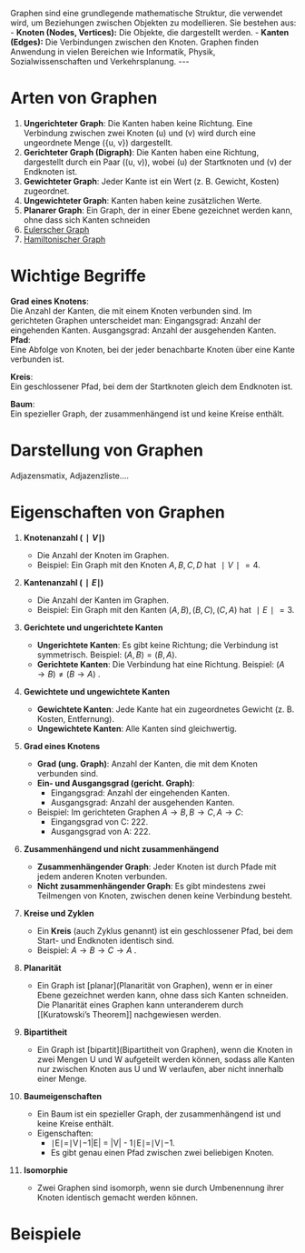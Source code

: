 Graphen sind eine grundlegende mathematische Struktur, die verwendet wird, um Beziehungen zwischen Objekten zu modellieren. Sie bestehen aus: - **Knoten (Nodes, Vertices):** Die Objekte, die dargestellt werden. - **Kanten (Edges):** Die Verbindungen zwischen den Knoten. Graphen finden Anwendung in vielen Bereichen wie Informatik, Physik, Sozialwissenschaften und Verkehrsplanung. --- 

# Arten von Graphen 
1. **Ungerichteter Graph**: Die Kanten haben keine Richtung. Eine Verbindung zwischen zwei Knoten \(u\) und \(v\) wird durch eine ungeordnete Menge \(\{u, v\}\) dargestellt. 
2. **Gerichteter Graph (Digraph)**: Die Kanten haben eine Richtung, dargestellt durch ein Paar \((u, v)\), wobei \(u\) der Startknoten und \(v\) der Endknoten ist. 
3. **Gewichteter Graph**: Jeder Kante ist ein Wert (z. B. Gewicht, Kosten) zugeordnet. 
4. **Ungewichteter Graph**: Kanten haben keine zusätzlichen Werte.
5. **Planarer Graph**: Ein Graph, der in einer Ebene gezeichnet werden kann, ohne dass sich Kanten schneiden
6. [Eulerscher Graph](Euler-Kreis)
7. [Hamiltonischer Graph](Hamilton-Kreis)
# Wichtige Begriffe
**Grad eines Knotens**:  
        Die Anzahl der Kanten, die mit einem Knoten verbunden sind. Im gerichteten Graphen unterscheidet man:
            Eingangsgrad: Anzahl der eingehenden Kanten.
            Ausgangsgrad: Anzahl der ausgehenden Kanten.
**Pfad**:  
        Eine Abfolge von Knoten, bei der jeder benachbarte Knoten über eine Kante verbunden ist.
        
 **Kreis**:  
        Ein geschlossener Pfad, bei dem der Startknoten gleich dem Endknoten ist.
        
 **Baum**:  
        Ein spezieller Graph, der zusammenhängend ist und keine Kreise enthält.

# Darstellung von Graphen
Adjazensmatix, Adjazenzliste....
# Eigenschaften von Graphen

1. **Knotenanzahl ($∣V∣$)**
    
    - Die Anzahl der Knoten im Graphen.
    - Beispiel: Ein Graph mit den Knoten ${A,B,C,D}$ hat $∣V∣=4$.
2. **Kantenanzahl ($∣E∣$)**
    
    - Die Anzahl der Kanten im Graphen. 
    - Beispiel: Ein Graph mit den Kanten ${(A,B),(B,C),(C,A)}$ hat $∣E∣=3$.
3. **Gerichtete und ungerichtete Kanten**
    
    - **Ungerichtete Kanten**: Es gibt keine Richtung; die Verbindung ist symmetrisch. Beispiel: $(A,B)=(B,A)$.
    - **Gerichtete Kanten**: Die Verbindung hat eine Richtung. Beispiel: $(A→B)≠(B→A)$ .
4. **Gewichtete und ungewichtete Kanten**
    
    - **Gewichtete Kanten**: Jede Kante hat ein zugeordnetes Gewicht (z. B. Kosten, Entfernung).
    - **Ungewichtete Kanten**: Alle Kanten sind gleichwertig.
5. **Grad eines Knotens**
    
    - **Grad (ung. Graph)**: Anzahl der Kanten, die mit dem Knoten verbunden sind.
    - **Ein- und Ausgangsgrad (gericht. Graph)**:
        - Eingangsgrad: Anzahl der eingehenden Kanten.
        - Ausgangsgrad: Anzahl der ausgehenden Kanten.
    - Beispiel: Im gerichteten Graphen $A→B,B→C,A→C$:
        - Eingangsgrad von C: 222.
        - Ausgangsgrad von A: 222.
6. **Zusammenhängend und nicht zusammenhängend**
    
    - **Zusammenhängender Graph**: Jeder Knoten ist durch Pfade mit jedem anderen Knoten verbunden.
    - **Nicht zusammenhängender Graph**: Es gibt mindestens zwei Teilmengen von Knoten, zwischen denen keine Verbindung besteht.
7. **Kreise und Zyklen**
    
    - Ein **Kreis** (auch Zyklus genannt) ist ein geschlossener Pfad, bei dem Start- und Endknoten identisch sind.
    - Beispiel: $A→B→C→A$ .
8. **Planarität**
    
    - Ein Graph ist [planar](Planarität von Graphen), wenn er in einer Ebene gezeichnet werden kann, ohne dass sich Kanten schneiden. Die Planarität eines Graphen kann unteranderem durch [[Kuratowski’s Theorem]] nachgewiesen werden.
9. **Bipartitheit**
    
    - Ein Graph ist [bipartit](Bipartitheit von Graphen), wenn die Knoten in zwei Mengen U und W aufgeteilt werden können, sodass alle Kanten nur zwischen Knoten aus U und W verlaufen, aber nicht innerhalb einer Menge.
    
10. **Baumeigenschaften**
    
    - Ein Baum ist ein spezieller Graph, der zusammenhängend ist und keine Kreise enthält.
    - Eigenschaften:
        - ∣E∣=∣V∣−1|E| = |V| - 1∣E∣=∣V∣−1.
        - Es gibt genau einen Pfad zwischen zwei beliebigen Knoten.
11. **Isomorphie**
    
    - Zwei Graphen sind isomorph, wenn sie durch Umbenennung ihrer Knoten identisch gemacht werden können.

# Beispiele